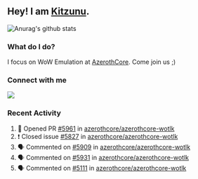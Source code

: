 ## Hey! I am [Kitzunu](https://Github.com/Kitzunu).

![Anurag's github stats](https://github-readme-stats.kitzunu.vercel.app/api?username=Kitzunu&show_icons=true)

### What do I do?

I focus on WoW Emulation at [AzerothCore](https://Github.com/AzerothCore). Come join us ;)

### Connect with me
[![](https://img.shields.io/badge/AzerothCore%20Discord-Connect%20with%20me!-green)](https://discord.com/invite/gkt4y2x)

### Recent Activity

<!--START_SECTION:activity-->
1. 💪 Opened PR [#5961](https://github.com/azerothcore/azerothcore-wotlk/pull/5961) in [azerothcore/azerothcore-wotlk](https://github.com/azerothcore/azerothcore-wotlk)
2. ❗️ Closed issue [#5827](https://github.com/azerothcore/azerothcore-wotlk/issues/5827) in [azerothcore/azerothcore-wotlk](https://github.com/azerothcore/azerothcore-wotlk)
3. 🗣 Commented on [#5909](https://github.com/azerothcore/azerothcore-wotlk/issues/5909) in [azerothcore/azerothcore-wotlk](https://github.com/azerothcore/azerothcore-wotlk)
4. 🗣 Commented on [#5931](https://github.com/azerothcore/azerothcore-wotlk/issues/5931) in [azerothcore/azerothcore-wotlk](https://github.com/azerothcore/azerothcore-wotlk)
5. 🗣 Commented on [#5111](https://github.com/azerothcore/azerothcore-wotlk/issues/5111) in [azerothcore/azerothcore-wotlk](https://github.com/azerothcore/azerothcore-wotlk)
<!--END_SECTION:activity-->
